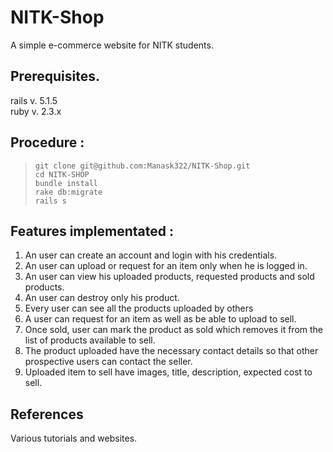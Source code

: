 # NITK-Shop
A simple e-commerce website for NITK students.

## Prerequisites.<br>
rails v. 5.1.5<br>
ruby v. 2.3.x<br>

## Procedure :<br>
> `git clone git@github.com:Manask322/NITK-Shop.git`<br>
> `cd NITK-SHOP`<br>
>`bundle install`<br>
>`rake db:migrate`<br>
>`rails s`<br>

## Features implementated :
1. An user can create an account and login with his credentials.<br>
2. An user can upload or request for an item only when he is logged in.<br>
3. An user can view his uploaded products, requested products and sold products.<br>
4. An user can destroy only his product.<br>
5. Every user can see all the products uploaded by others<br>
6. A user can request for an item as well as be able to upload to sell.<br>
7. Once sold, user can mark the product as sold which removes it from the list of products
   available to sell.<br>
8. The product uploaded have the necessary contact details so that other
   prospective users can contact the seller.<br>
9. Uploaded item to sell have images, title, description, expected cost to sell.<br>

## References 
Various tutorials and websites.
